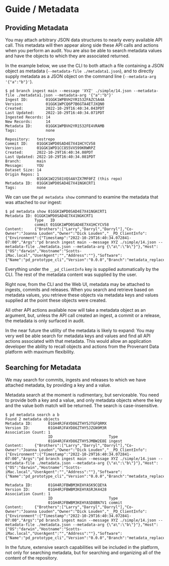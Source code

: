 # Guide / Metadata

## Providing Metadata

You may attach arbitrary JSON data structures to nearly every available API
call. This metadata will then appear along side these API calls and actions
when you perform an audit. You are also be able to search metadata values and
have the objects to which they are associated returned.

In the example below, we use the CLI to both attach a file containing a JSON
object as metadata (`--metadata-file ./metadata1.json`), and to directly supply
metadata as a JSON object on the command line (`--metadata-arg '{"a":"b"}'`).

```shell
$ pd branch ingest main --message 'XYZ' ./simple/14.json --metadata-file ./metadata1.json --metadata-arg '{"a":"b"}'
Ingest ID:        01GGK1WPBVH2YR1532FAZC5A4A
Version:          01GGK1WPCQ6P7B6GTA4ETJXQN0
Created:          2022-10-29T16:40:34.043PDT
Last Updated:     2022-10-29T16:40:34.071PDT
Ingested Records: 14
New Records:      14
Metadata ID:      01GGK1WPBVH2YR1532FE4VRAMB
Tags:             none

Repository:   testrepo
Commit ID:    01GGK1WPD0SAD4E7X41HCYCV58
Version:      01GGK1WPD1CC855VX599KRWRPZ
Created:      2022-10-29T16:40:34.08PDT
Last Updated: 2022-10-29T16:40:34.081PDT
Branch:       main
Message:      YOU
Dataset Size: 14
Origin Repos: 1
              01GGK1W22581VQS4AYZX7MF0FZ (this repo)
Metadata ID:  01GGK1WPD0SAD4E7X41NGKCRT1
Tags:         none
```

We can use the `pd metadata show` command to examine the metadata that was
attached to our ingest:

```shell
$ pd metadata show 01GGK1WPD0SAD4E7X41NGKCRT1
Metadata ID: 01GGK1WPD0SAD4E7X41NGKCRT1
             Type   ID
             commit 01GGK1WPD0SAD4E7X41HCYCV58
Content:     {"Brothers":["Larry","Darryl","Darryl"],"Co-Owner":"Joanna Louden","Owner":"Dick Louden","__PD_ClientInfo":{"Environment":{"Timestamp":"2022-10-29T16:40:34.072841-07:00","Args":"pd branch ingest main --message XYZ ./simple/14.json --metadata-file ./metadata.json --metadata-arg {\"a\":\"b\"}"},"Host":{"OS":"darwin","Hostname":"Scotts-iMac.local","UserAgent":"","Address":""},"Software":{"Name":"pd_prototype_cli","Version":"0.0.0","Branch":"metadata_replacement","Hash":"260e4d3be8efb28e095aaec6c3d41fbda14faa17"}},"a":"b"}
```

Everything under the `__pd_ClientInfo` key is supplied automatically by the
CLI. The rest of the metadata content was supplied by the user.

Right now, from the CLI and the Web UI, metadata may be attached to ingests,
commits and releases. When you search and retrieve based on metadata values,
you retrieve these objects via metadata keys and values supplied at the point
these objects were created.

All other API actions available now will take a metadata object as an argument,
but, unless the API call created an ingest, a commit or a release, the metadata
is only surfaced in audit.

In the near future the utility of the metadata is likely to expand: You may
very well be able search for metadata keys and values and find all API actions
associated with that metadata. This would allow an application developer the
ability to recall objects and actions from the Provenant Data platform with
maximum flexibility.

## Searching for Metadata

We may search for commits, ingests and releases to which we have attached
metadata, by providing a key and a value.

Metadata search at the moment is rudimentary, but serviceable. You need to
provide both a key and a value, and only metadata objects where the key and the
value both match will be returned. The search is case-insensitive.

```shell
$ pd metadata search a b
Found 2 metadata objects
Metadata ID:       01GH4RJFAYD86ZTHY5JTGFQRMX
Version ID:        01GH4RJFAYD86ZTHY5JZGN9M3R
Association Count: 1
                   ID                         Type
                   01GH4RJFAYD86ZTHY5JMBW2E8E ingest
Content:     {"Brothers":["Larry","Darryl","Darryl"],"Co-Owner":"Joanna Louden","Owner":"Dick Louden","__PD_ClientInfo":{"Environment":{"Timestamp":"2022-10-29T16:40:34.072841-07:00","Args":"pd branch ingest main --message XYZ ./simple/14.json --metadata-file ./metadata.json --metadata-arg {\"a\":\"b\"}"},"Host":{"OS":"darwin","Hostname":"Scotts-iMac.local","UserAgent":"","Address":""},"Software":{"Name":"pd_prototype_cli","Version":"0.0.0","Branch":"metadata_replacement","Hash":"260e4d3be8efb28e095aaec6c3d41fbda14faa17"}},"a":"b"}

Metadata ID:       01GH4RJFBWBM3KEHYASK9CQEYA
Version ID:        01GH4RJFBWBM3KEHYASRJK4428
Association Count: 1
                   ID                         Type
                   01GH4RJFBWBM3KEHYASD8BN7V1 commit
Content:     {"Brothers":["Larry","Darryl","Darryl"],"Co-Owner":"Joanna Louden","Owner":"Dick Louden","__PD_ClientInfo":{"Environment":{"Timestamp":"2022-10-29T16:40:34.072841-07:00","Args":"pd branch ingest main --message XYZ ./simple/14.json --metadata-file ./metadata.json --metadata-arg {\"a\":\"b\"}"},"Host":{"OS":"darwin","Hostname":"Scotts-iMac.local","UserAgent":"","Address":""},"Software":{"Name":"pd_prototype_cli","Version":"0.0.0","Branch":"metadata_replacement","Hash":"260e4d3be8efb28e095aaec6c3d41fbda14faa17"}},"a":"b"}
```

In the future, extensive search capabilities will be included in the platform,
not only for searching metadata, but for searching and organizing all of the
content of the repository.
